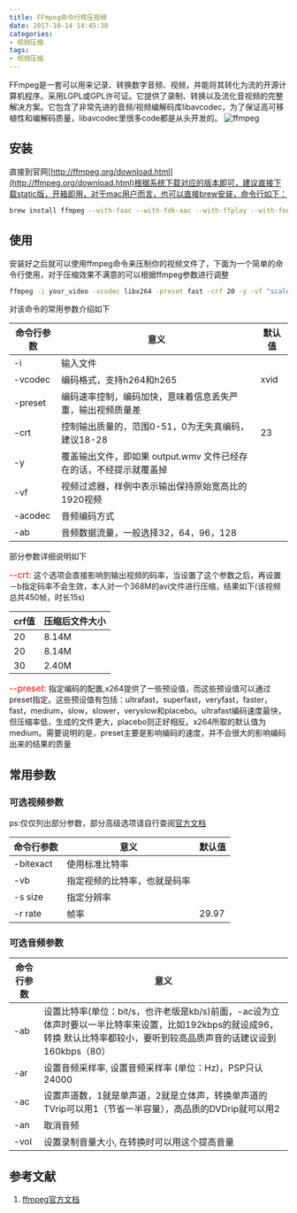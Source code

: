 ```yaml
---
title: FFmpeg命令行转压视频
date: 2017-10-14 14:45:38
categories:
- 视频压缩
tags:
- 视频压缩
---
```

FFmpeg是一套可以用来记录、转换数字音频、视频，并能将其转化为流的开源计算机程序。采用LGPL或GPL许可证。它提供了录制、转换以及流化音视频的完整解决方案。它包含了非常先进的音频/视频编解码库libavcodec，为了保证高可移植性和编解码质量，libavcodec里很多code都是从头开发的。
![ffmpeg](http://wx2.sinaimg.cn/mw690/78d85414ly1fkhvok89i4j20m806wwif.jpg)
<!-- more -->
## 安装
直接到官网[http://ffmpeg.org/download.html](http://ffmpeg.org/download.html)根据系统下载对应的版本即可，建议直接下载static版，开箱即用，对于mac用户而言，也可以直接brew安装，命令行如下：

```bash
brew install ffmpeg --with-faac --with-fdk-aac --with-ffplay --with-fontconfig --with-freetype --with-libass --with-libbluray --with-libcaca --with-libsoxr --with-libquvi --with-frei0r --with-libvidstab --with-libvorbis --with-libvpx --with-opencore-amr --with-openjpeg --with-openssl --with-opus --with-rtmpdump --with-schroedinger --with-speex --with-theroa --with-tools --with-x265
```

## 使用
安装好之后就可以使用ffmpeg命令来压制你的视频文件了，下面为一个简单的命令行使用，对于压缩效果不满意的可以根据ffmpeg参数进行调整

```bash
ffmpeg -i your_video -vcodec libx264 -preset fast -crf 20 -y -vf "scale=1920:-1" -acodec libmp3lame -ab 128k your_output
```

对该命令的常用参数介绍如下

| 命令行参数 | 意义 | 默认值 |
|--------|---------|-------|
| -i | 输入文件 | |
| -vcodec | 编码格式，支持h264和h265 | xvid |
| -preset | 编码速率控制，编码加快，意味着信息丢失严重，输出视频质量差 | |
| -crt    | 控制输出质量的，范围0-51，0为无失真编码，建议18-28  | 23|
| -y    | 覆盖输出文件，即如果 output.wmv 文件已经存在的话，不经提示就覆盖掉  | |
| -vf    | 视频过滤器，样例中表示输出保持原始宽高比的1920视频  |  |
| -acodec | 音频编码方式 |  |
| -ab| 音频数据流量，一般选择32，64，96，128 |  |

部分参数详细说明如下

<font color=red size=3>--crt:</font> 这个选项会直接影响到输出视频的码率，当设置了这个参数之后，再设置－b指定码率不会生效，本人对一个368M的avi文件进行压缩，结果如下(该视频总共450帧，时长15s)

| crf值 | 压缩后文件大小 | 
|--------|---------|
| 20 | 8.14M | 
| 20 | 8.14M | 
| 30 | 2.40M | 


<font color=red size=3>--preset:</font> 指定编码的配置,x264提供了一些预设值，而这些预设值可以通过preset指定。这些预设值有包括：ultrafast，superfast，veryfast，faster，fast，medium，slow，slower，veryslow和placebo。ultrafast编码速度最快，但压缩率低，生成的文件更大，placebo则正好相反。x264所取的默认值为medium。需要说明的是，preset主要是影响编码的速度，并不会很大的影响编码出来的结果的质量

## 常用参数

### 可选视频参数
ps:仅仅列出部分参数，部分高级选项请自行查阅[官方文档](http://ffmpeg.org/ffmpeg.html#Options)

| 命令行参数 | 意义 | 默认值 |
|--------|---------|-------|
| -bitexact | 使用标准比特率 | |
| -vb | 指定视频的比特率，也就是码率 | |
| -s size | 指定分辨率 |  |
| -r rate | 帧率 | 29.97 |


### 可选音频参数
| 命令行参数 | 意义 | 
|--------|---------|
| -ab| 设置比特率(单位：bit/s，也许老版是kb/s)前面，-ac设为立体声时要以一半比特率来设置，比如192kbps的就设成96，转换 默认比特率都较小，要听到较高品质声音的话建议设到160kbps（80） | 
| -ar | 设置音频采样率, 设置音频采样率 (单位：Hz)，PSP只认24000 | 
| -ac | 设置声道数，1就是单声道，2就是立体声，转换单声道的TVrip可以用1（节省一半容量），高品质的DVDrip就可以用2 |  
| -an | 取消音频 |  
| -vol | 设置录制音量大小, 在转换时可以用这个提高音量 | 


## 参考文献
1. [ffmpeg官方文档](http://ffmpeg.org/ffmpeg.html#Options)








